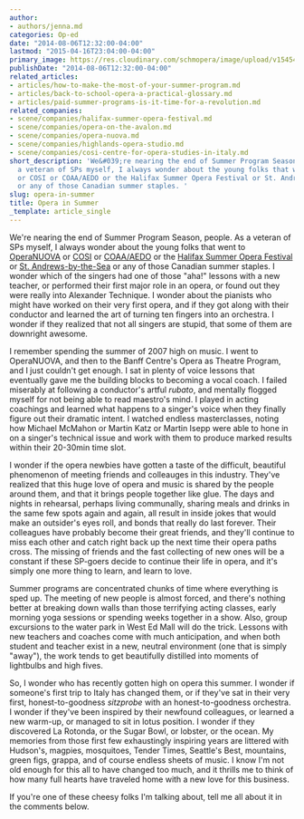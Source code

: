 ```yaml
---
author:
- authors/jenna.md
categories: Op-ed
date: "2014-08-06T12:32:00-04:00"
lastmod: "2015-04-16T23:04:00-04:00"
primary_image: https://res.cloudinary.com/schmopera/image/upload/v1545409169/media/webhook-uploads/1429239835168/SummerOpera.jpg.jpg
publishDate: "2014-08-06T12:32:00-04:00"
related_articles:
- articles/how-to-make-the-most-of-your-summer-program.md
- articles/back-to-school-opera-a-practical-glossary.md
- articles/paid-summer-programs-is-it-time-for-a-revolution.md
related_companies:
- scene/companies/halifax-summer-opera-festival.md
- scene/companies/opera-on-the-avalon.md
- scene/companies/opera-nuova.md
- scene/companies/highlands-opera-studio.md
- scene/companies/cosi-centre-for-opera-studies-in-italy.md
short_description: 'We&#039;re nearing the end of Summer Program Season, people. As
  a veteran of SPs myself, I always wonder about the young folks that went to OperaNUOVA
  or COSI or COAA/AEDO or the Halifax Summer Opera Festival or St. Andrews-by-the-Sea
  or any of those Canadian summer staples. '
slug: opera-in-summer
title: Opera in Summer
_template: article_single
---
```


We're nearing the end of Summer Program Season, people. As a veteran of SPs myself, I always wonder about the young folks that went to [OperaNUOVA](http://www.operanuova.ca/) or [COSI](http://www.co-si.com/) or [COAA](http://www.music.uwo.ca/students/non_degree/academies/coaa_aedo.html#coaa)[/AEDO](http://www.music.uwo.ca/students/non_degree/academies/coaa_aedo.html#aedo) or the [Halifax Summer Opera Festival](http://halifaxsummeroperafestival.com/) or [St. Andrews-by-the-Sea](http://www.standrewsartscouncil.nb.ca/opera.htm) or any of those Canadian summer staples. I wonder which of the singers had one of those "aha!" lessons with a new teacher, or performed their first major role in an opera, or found out they were really into Alexander Technique. I wonder about the pianists who might have worked on their very first opera, and if they got along with their conductor and learned the art of turning ten fingers into an orchestra. I wonder if they realized that not all singers are stupid, that some of them are downright awesome.

I remember spending the summer of 2007 high on music. I went to OperaNUOVA, and then to the Banff Centre's Opera as Theatre Program, and I just couldn't get enough. I sat in plenty of voice lessons that eventually gave me the building blocks to becoming a vocal coach. I failed miserably at following a conductor's artful _rubato_, and mentally flogged myself for not being able to read maestro's mind. I played in acting coachings and learned what happens to a singer's voice when they finally figure out their dramatic intent. I watched endless masterclasses, noting how Michael McMahon or Martin Katz or Martin Isepp were able to hone in on a singer's technical issue and work with them to produce marked results within their 20-30min time slot.

I wonder if the opera newbies have gotten a taste of the difficult, beautiful phenomenon of meeting friends and colleauges in this industry. They've realized that this huge love of opera and music is shared by the people around them, and that it brings people together like glue. The days and nights in rehearsal, perhaps living communally, sharing meals and drinks in the same few spots again and again, all result in inside jokes that would make an outsider's eyes roll, and bonds that really do last forever. Their colleagues have probably become their great friends, and they'll continue to miss each other and catch right back up the next time their opera paths cross. The missing of friends and the fast collecting of new ones will be a constant if these SP-goers decide to continue their life in opera, and it's simply one more thing to learn, and learn to love.

Summer programs are concentrated chunks of time where everything is sped up. The meeting of new people is almost forced, and there's nothing better at breaking down walls than those terrifying acting classes, early morning yoga sessions or spending weeks together in a show. Also, group excursions to the water park in West Ed Mall will do the trick. Lessons with new teachers and coaches come with much anticipation, and when both student and teacher exist in a new, neutral environment (one that is simply "away"), the work tends to get beautifully distilled into moments of lightbulbs and high fives.

So, I wonder who has recently gotten high on opera this summer. I wonder if someone's first trip to Italy has changed them, or if they've sat in their very first, honest-to-goodness _sitzprobe_ with an honest-to-goodness orchestra. I wonder if they've been inspired by their newfound colleagues, or learned a new warm-up, or managed to sit in lotus position. I wonder if they discovered La Rotonda, or the Sugar Bowl, or lobster, or the ocean. My memories from those first few exhaustingly inspiring years are littered with Hudson's, magpies, mosquitoes, Tender Times, Seattle's Best, mountains, green figs, grappa, and of course endless sheets of music. I know I'm not old enough for this all to have changed too much, and it thrills me to think of how many full hearts have traveled home with a new love for this business.

If you're one of these cheesy folks I'm talking about, tell me all about it in the comments below.

